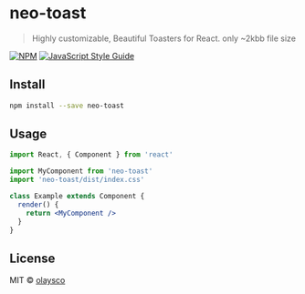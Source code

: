 # neo-toast

> Highly customizable, Beautiful Toasters for React. only ~2kbb file size

[![NPM](https://img.shields.io/npm/v/neo-toast.svg)](https://www.npmjs.com/package/neo-toast) [![JavaScript Style Guide](https://img.shields.io/badge/code_style-standard-brightgreen.svg)](https://standardjs.com)

## Install

```bash
npm install --save neo-toast
```

## Usage

```jsx
import React, { Component } from 'react'

import MyComponent from 'neo-toast'
import 'neo-toast/dist/index.css'

class Example extends Component {
  render() {
    return <MyComponent />
  }
}
```

## License

MIT © [olaysco](https://github.com/olaysco)
